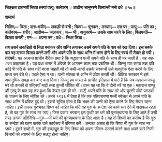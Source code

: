 **चिङ्क्षत दारुमयीं चित्वा तस्यां पत्यु: कलेवरम् ।** **आदीप्य चानुमरणे विलपन्ती मनो दधे ॥ ५०॥** 

**शब्दार्थ** 

**चितिम्—** **चिता** **; दारु-मयीम्—** **लकड़ी से बनी** **; चित्वा—** **चुनकर** **; तस्याम्—** **उस पर** **; पत्यु:—** **पति का** **; कलेवरम्—** **शरीर** **;** **आदीप्य—** **जलाकर** **; च—** **भी** **; अनुमरणे—** **उसके साथ मरने के लिए** **; विलपन्ती—** **विलाप करती** **; मन:—** **अपना मन** **; दधे—** **स्थिर किया।** **.** 

**तब उसने लकडिय़ो से चिता बनाकर और अग्नि लगाकर उसमें अपने पति के शव को रख** **दिया। इस सबके बाद वह दारूण विलाप करने लगी और अपने पति के साथ अग्नि में भस्म** **होने के लिए स्वयं भी तैयार हो गयी।** **तात्पर्य :** यह अत्यन्त प्राचीन वैदिक प्रथा है कि श्रद्धावान पत्नी अपने पति के साथ ही मर जाती है। यह *सह-मरण* कहलाता है। यह प्रथा भारत में अंग्रेजों के आगमन काल तक प्रचलित थी। किन्तु उस समय तक यदि कोई षी पति के साथ नहीं मरना चाहती थी तो कभी-कभी उसके सश्बन्धी उसे बलपूर्वक ऐसा करने के लिए बाध्य कर देते थे। पहले ऐसा न था। पत्नी स्वेच्छा से अग्नि में प्रवेश करती थी। ब्रिटिश सरकार ने इसे अमानुषिक समझ कर बन्द करा दिया। किन्तु हम भारत के प्राचीन इतिहास में पाते हैं कि जब महाराज पाण्डु मरे तो उनकी दो पति्नयाँ माद्री तथा कुन्ती जीवित थीं। प्रश्न यह था कि वे दोनों मरें या एक। महाराज पाण्डु की मृत्यु के बाद यह तय हुआ कि केवल एक ही मरे—माद्री अपने पति के साथ मरे और कुन्ती पाँचों पाण्डवों के पालन के लिए जीवित रहे। हमने १९३६ में देखा है कि एक पतिपरायणा पत्नी स्वेच्छा से अपने पति के साथ अग्नि में प्रविष्ट हुई थी। इससे सूचित होता है कि भक्त की पत्नी को ऐसा करने के लिए तैयार रहना चाहिए। इसी प्रकार गुरुभक्त शिष्य को चाहिए कि यदि वह गुरु के सन्देश को कार्य रूप देने में असफल रहता है, तो वह गुरु के साथ मर जाए। जिस प्रकार भगवान् इस पृथ्वी पर धर्म की पुनस्र्थापना के लिए आते हैं उसी तरह उनका प्रतिनिधि—गुरु—भी धर्म की पुनस्र्थापना के लिए आता है। यह तो शिष्यों का कर्तव्य है कि गुरु के सन्देश को ग्रहण करके उसे कार्यरूप में परिणत करें। अन्यथा अच्छा हो कि शिष्य भी गुरु के साथ मर जाये। दूसरे शब्दों में, गुरु की इच्छापूॢत के लिए शिष्य को अपना जीवन-उत्सर्ग करने तथा अपने सारे निजी विचारों को त्यागने के लिए सन्नद्ध होना चाहिए।  